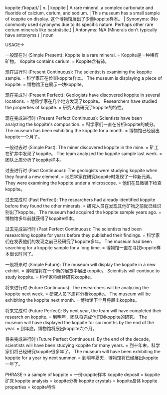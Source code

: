 koppite:/ˈkɒpaɪt/ | n. |  koppite | A rare mineral, a complex carbonate and fluoride of calcium, cerium, and sodium. | This museum has a small sample of koppite on display.  这个博物馆展出了少量koppite样本。 | Synonyms:  (No commonly used synonyms due to its specific nature.  Perhaps other rare cerium minerals like bastnäsite.) | Antonyms: N/A (Minerals don't typically have antonyms.) | noun

USAGE->

一般现在时 (Simple Present):
Koppite is a rare mineral. = Koppite是一种稀有矿物。
Koppite contains cerium. = Koppite含有铈。

现在进行时 (Present Continuous):
The scientist is examining the koppite sample. = 科学家正在检查koppite样本。
The museum is displaying a piece of koppite. = 博物馆正在展示一块koppite。

现在完成时 (Present Perfect):
Geologists have discovered koppite in several locations. = 地质学家在几个地方发现了koppite。
Researchers have studied the properties of koppite. = 研究人员研究了koppite的特性。

现在完成进行时 (Present Perfect Continuous):
Scientists have been analyzing the koppite's composition. = 科学家们一直在分析koppite的成分。
The museum has been exhibiting the koppite for a month. = 博物馆已经展出koppite一个月了。

一般过去时 (Simple Past):
The miner discovered koppite in the mine. = 矿工在矿井中发现了koppite。
The team analyzed the koppite sample last week. = 团队上周分析了koppite样本。

过去进行时 (Past Continuous):
The geologists were studying koppite when they found a new element. = 地质学家在研究koppite时发现了一种新元素。
They were examining the koppite under a microscope. = 他们在显微镜下检查koppite。

过去完成时 (Past Perfect):
The researchers had already identified koppite before they found the other minerals. = 研究人员在发现其他矿物之前就已经识别出了koppite。
The museum had acquired the koppite sample years ago. = 博物馆多年前就获得了koppite样本。

过去完成进行时 (Past Perfect Continuous):
The scientists had been researching koppite for years before they published their findings. = 科学家们在发表他们的发现之前已经研究了koppite多年。
The museum had been searching for a koppite sample for a long time. = 博物馆一直在寻找koppite样本很长时间了。

一般将来时 (Simple Future):
The museum will display the koppite in a new exhibit. = 博物馆将在一个新的展览中展出koppite。
Scientists will continue to study koppite. = 科学家将继续研究koppite。

将来进行时 (Future Continuous):
The researchers will be analyzing the koppite next week. = 研究人员下周将分析koppite。
The museum will be exhibiting the koppite next month. = 博物馆下个月将展出koppite。


将来完成时 (Future Perfect):
By next year, the team will have completed their research on koppite. = 到明年，团队将完成他们对koppite的研究。
The museum will have displayed the koppite for six months by the end of the year. = 到年底，博物馆将展出koppite六个月。

将来完成进行时 (Future Perfect Continuous):
By the end of the decade, scientists will have been studying koppite for many years. = 到十年末，科学家们将已经研究koppite很多年了。
The museum will have been exhibiting the koppite for a year by next summer. = 到明年夏天，博物馆将已经展出koppite一年了。


PHRASE->
a sample of koppite = 一份koppite样本
koppite deposit = koppite矿床
koppite analysis = koppite分析
koppite crystals = koppite晶体
koppite properties = koppite特性
